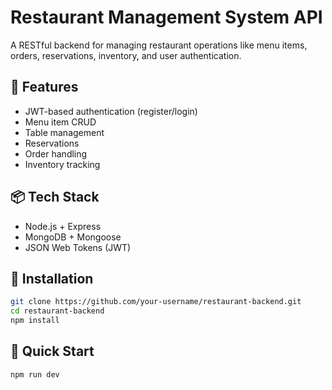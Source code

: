 # Restaurant Management System API

A RESTful backend for managing restaurant operations like menu items, orders, reservations, inventory, and user authentication.

## 🚀 Features

- JWT-based authentication (register/login)
- Menu item CRUD
- Table management
- Reservations
- Order handling
- Inventory tracking

## 📦 Tech Stack

- Node.js + Express
- MongoDB + Mongoose
- JSON Web Tokens (JWT)

## 🔧 Installation

```bash
git clone https://github.com/your-username/restaurant-backend.git
cd restaurant-backend
npm install
```

## 🏃 Quick Start

```bash
npm run dev
```
